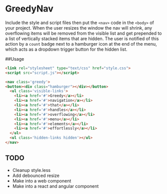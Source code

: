 # GreedyNav
Include the style and script files then put the `<nav>` code in the `<body>` of your project. When the user resizes the window the nav will shrink, any overflowing items will be removed from the visible list and get prepended to a list of vertically stacked items that are hidden. The user is notified of this action by a `count` badge next to a hamburger icon at the end of the menu, which acts as a dropdown trigger button for the hidden list.

##Usage

```html
<link rel="stylesheet" type="text/css" href="style.css">
<script src="script.js"></script>

<nav class='greedy'>
<button><div class="hamburger"></div></button>
  <ul class='visible-links'>
    <li><a href='#'>Greedy</a></li>
    <li><a href='#'>navigation</a></li>
    <li><a href='#'>that</a></li>
    <li><a href='#'>handles</a></li>
    <li><a href='#'>overflowing</a></li>
    <li><a href='#'>menu</a></li>
    <li><a href='#'>elements</a></li>
    <li><a href='#'>effortlessly</a></li>
  </ul>
  <ul class='hidden-links hidden'></ul>
</nav>
```

## TODO

* Cleanup style.less
* Add debounced resize
* Make into a web component
* Make into a react and angular component
